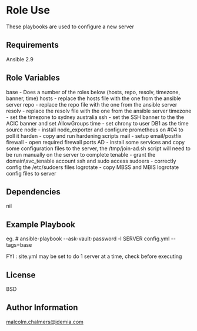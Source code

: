 Role Use
=========
These playbooks are used to configure a new server

Requirements
------------
Ansible 2.9

Role Variables
--------------

base            - Does a number of the roles below (hosts, repo, resolv, timezone, banner, time)
hosts		- replace the hosts file with the one from the ansible server
repo		- replace the repo file with the one from the ansible server
resolv		- replace the resolv file with the one from the ansible server
timezone	- set the timezone to sydney australia
ssh		- set the SSH banner to the the ACIC banner and set AllowGroups 
time		- set chrony to user DB1 as the time source
node		- install node_exporter and configure prometheus on #04 to poll it
harden          - copy and run hardening scripts
mail		- setup email/postfix
firewall        - open required firewall ports
AD              - install some services and copy some configuration files to the server, 
                  the /tmp/join-ad.sh script will need to be run manually on the server to complete
tenable         - grant the domain\svc_tenable account ssh and sudo access
sudoers         - correctly config the /etc/sudoers files
logrotate	- copy MBSS and MBIS logrotate config files to server



Dependencies
------------
nil

Example Playbook
----------------
eg. # ansible-playbook --ask-vault-password -l SERVER config.yml --tags=base

FYI : site.yml may be set to do 1 server at a time, check before executing

License
-------
BSD

Author Information
------------------
malcolm.chalmers@idemia.com
